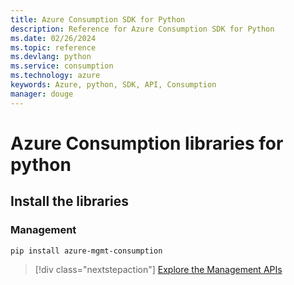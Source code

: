 ```yaml
---
title: Azure Consumption SDK for Python
description: Reference for Azure Consumption SDK for Python
ms.date: 02/26/2024
ms.topic: reference
ms.devlang: python
ms.service: consumption
ms.technology: azure
keywords: Azure, python, SDK, API, Consumption
manager: douge
---
```

# Azure Consumption libraries for python

## Install the libraries


### Management

```bash
pip install azure-mgmt-consumption
```
> [!div class="nextstepaction"]
> [Explore the Management APIs](/python/api/azure-mgmt-consumption)